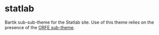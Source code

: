# statlab
Bartik sub-sub-theme for the Statlab site. Use of this theme relies on the presence of the [ORFE sub-theme](https://github.com/pubino/orfe).
